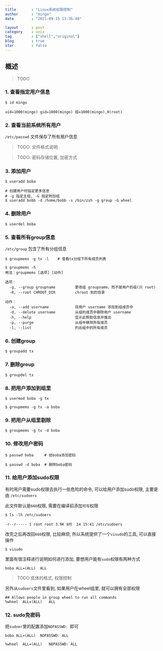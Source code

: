 ```yaml
---
title       : "Linux系统权限控制"
author      : "mingo"
date        : "2021-09-15 13:36:40"

layout      : post
category    : unix
tag         : ["shell","original"]
blog        : true
star        : false
---
```


## 概述

> TODO

### 1. 查看指定用户信息

```shell
$ id mingo

uid=1000(mingo) gid=1000(mingo) 组=1000(mingo),0(root)
```

### 2. 查看当前系统所有用户

`/etc/passwd` 文件保存了所有用户信息

> TODO: 文件格式说明

> TODO: 密码存储位置, 加密方式

### 3. 添加用户

```shell
$ useradd boba  

# 创建用户时指定更多信息
# -g 指定主组, -G 指定附加组
$ useradd bobb -d /home/bobb -s /bin/zsh -g group -G wheel 
```

### 4. 删除用户

```shell
$ userdel boba
```

### 5. 查看所有group信息

`/etc/group` 包含了所有分组信息

```shell
$ groupmems -g tx -l    # 查看tx分组下所有成员列表

$ groupmems -h
用法：groupmems [选项] [动作]

选项：
  -g, --group groupname         更改组 groupname，而不是用户的组(只 root)
  -R, --root CHROOT_DIR         chroot 到的目录

动作：
  -a, --add username            将用户 username 添加到组成员中
  -d, --delete username         从组的成员中删除用户 username
  -h, --help                    显示此帮助信息并推出
  -p, --purge                   从组中移除所有成员
  -l, --list                    列出组中的所有成员
```

### 6. 创建group

```shell
$ groupadd tx
```

### 7. 删除group

```shell
$ groupdel tx
```

### 8. 把用户添加到组里

```shell
$ usermod boba -g tx

$ groupmems -g tx -a boba
```

### 9. 把用户从组里剔除

```shell
$ groupmems -g tx -d boba
```

### 10. 修改用户密码

```shell
$ passwd boba     # 给boba添加密码

$ passwd -d boba  # 删除boba密码
```

### 11. 给用户添加sudo权限

有时用户需要sudo权限去执行一些危险的命令, 可以给用户添加sudo权限, 主要是由 `/etc/sudoers`

此文件默认是`660`权限, 需要在编译前添加`可写`权限

```shell
$ ls -lh /etc/sudoers

-r--r----- 1 root root 3.9K 9月  14 15:41 /etc/sudoers
```

改完之后再改回`660`权限, 比较麻烦; 所以系统提供了一个`visudo`的工具, 可以直接操作

```shell
$ visudo
```

里面有很注释进行说明如何进行添加, 要想用户能有`sudo`权限有两种方式

```shell
boba ALL=(ALL)  ALL
```
> TODO 具体的格式, 权限控制

另外从`sudoers`文件里看到, 如果用户在wheel组里, 就可以拥有全部权限

```shell
## Allows people in group wheel to run all commands
%wheel  ALL=(ALL)   ALL
```

### 12. sudo免密码

把`sudoer`里的配置添加`NOPASSWD: `即可

```shell
boba ALL=(ALL)  NOPASSWD: ALL
```

```shell
%wheel  ALL=(ALL)   NOPASSWD: ALL
```
